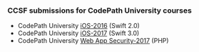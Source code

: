### CCSF submissions for CodePath University courses

- CodePath University [iOS-2016](https://github.com/CCSF-Coders/ccsf-codepath-university/blob/master/ios-2016/README.md)  (Swift 2.0) 
- CodePath University [iOS-2017](https://github.com/CCSF-Coders/ccsf-codepath-university/blob/master/ios-2017/README.md)  (Swift 3.0) 
- CodePath University [Web App Security-2017](https://github.com/CCSF-Coders/ccsf-codepath-university/blob/master/websec-2017/README.md)  (PHP)
